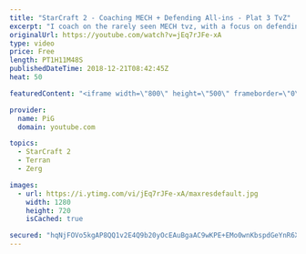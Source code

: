```yaml
---
title: "StarCraft 2 - Coaching MECH + Defending All-ins - Plat 3 TvZ"
excerpt: "I coach on the rarely seen MECH tvz, with a focus on defending aggressive play and some really helpful general advice in the second half of the coaching. -- Watch live at https://www.twitch.tv/x5_pig"
originalUrl: https://youtube.com/watch?v=jEq7rJFe-xA
type: video
price: Free
length: PT1H11M48S
publishedDateTime: 2018-12-21T08:42:45Z
heat: 50

featuredContent: "<iframe width=\"800\" height=\"500\" frameborder=\"0\" src=\"https://www.youtube.com/embed/jEq7rJFe-xA\" allow=\"accelerometer; autoplay; encrypted-media; gyroscope; picture-in-picture\" allowfullscreen></iframe>"

provider:
  name: PiG
  domain: youtube.com

topics:
  - StarCraft 2
  - Terran
  - Zerg

images:
  - url: https://i.ytimg.com/vi/jEq7rJFe-xA/maxresdefault.jpg
    width: 1280
    height: 720
    isCached: true

secured: "hqNjFOVo5kgAP8QQ1v2E4Q9b20yOcEAuBgaAC9wKPE+EMo0wnKbspdGeYnR6XtEkILGUvUZ8MktCbDcOcDBl9srDjI7KIAhi8lHsP5uEdGjC6kLpSq7wzt7zUeSPGNxYJ8LkxNHqG7BmQctqblL1xzMHfLvLrayK5AC687ZO4uw8YVy71oE/7f7zrQFPoTVqKDUKdUUojLj/IEfvHGuL3PNS+jOOHziIkxwB3jOi6iPGLfejKNZZKVpVDuH1rkBW4wI6sPCgghRFW9xeR79QT/zo6SnAtyXKsZuR+3rqbtAmthVK2mBm3RlDoAnJQzVHKCvDk1N2XMPpH+QxGov4r0hI63h6rnirdnh0f8DZpa9kqYxQGEVDHpvKYszgiyS7Nv8mbDnx6MUtqRHpascwks/fcipRCPOv/pGVHwV9RwM=;RVRVKkL7bnPUzE1yZBuiww=="
---
```


